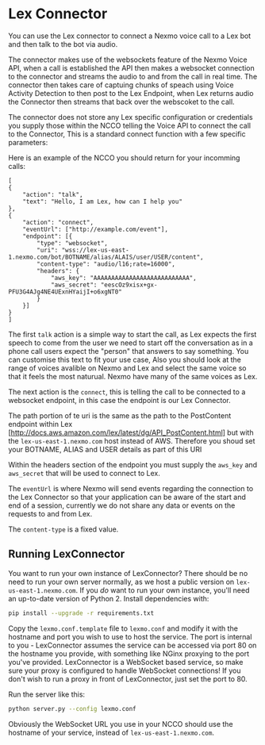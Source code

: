 # Lex Connector

You can use the Lex connector to connect a Nexmo voice call to a Lex bot and then talk to the bot via audio.

The connector makes use of the  websockets feature of the Nexmo Voice API, when a call is established the API then makes a websocket connection to the connector and streams the audio to and from the call in real time. 
The connector then takes care of captuing chunks of speach using Voice Activity Detection to then post to the Lex Endpoint, when Lex returns audio the Connector then streams that back over the webscoket to the call.

The connector does not store any Lex specific configuration or credentials you supply those within the NCCO telling the Voice API to connect the call to the Connector, This is a standard connect function with a few specific parameters:

Here is an example of the NCCO you should return for your incomming calls:
```
[
{
	"action": "talk",
	"text": "Hello, I am Lex, how can I help you"
}, 
{
	"action": "connect",
	"eventUrl": ["http://example.com/event"],
	"endpoint": [{
		"type": "websocket",
		"uri": "wss://lex-us-east-1.nexmo.com/bot/BOTNAME/alias/ALAIS/user/USER/content",
		"content-type": "audio/l16;rate=16000",
		"headers": {
			"aws_key": "AAAAAAAAAAAAAAAAAAAAAAAAAAA",
			"aws_secret": "eescOz9xisx+gx-PFU3G4AJg4NE4UExnHYaijI+o6xgNT0"
		}
	}]
}
]
```
The first `talk` action is a simple way to start the call, as Lex expects the first speech to come from the user we need to start off the conversation as in a phone call users expect the "person" that answers to say something. You can customise this text to fit your use case, Also you should look at the range of voices avalible on Nexmo and Lex and select the same voice so that it feels the most naturual. Nexmo have many of the same voices as Lex.

The next action is the `connect`, this is telling the call to be connected to a websocket endpoint, in this case the endpoint is our Lex Connector.

The path portion of te uri is the same as the path to the PostContent endpoint within Lex [http://docs.aws.amazon.com/lex/latest/dg/API_PostContent.html] but with the `lex-us-east-1.nexmo.com`  host instead of AWS. Therefore you shoud set your BOTNAME, ALIAS and USER details as part of this URI

Within the headers section of the endpoint you must supply the `aws_key` and `aws_secret` that will be used to connect to Lex. 

The `eventUrl` is where Nexmo will send events regarding the connection to the Lex Connector so that your application can be aware of the start and end of a session, currently we do not share any data or events on the requests to and from Lex.

The `content-type` is a fixed value.

## Running LexConnector

You want to run your own instance of LexConnector? There should be no need to run your own server normally, as we host a public version on `lex-us-east-1.nexmo.com`. If you *do* want to run your own instance, you'll need an up-to-date version of Python 2. Install dependencies with:

```bash
pip install --upgrade -r requirements.txt
```

Copy the `lexmo.conf.template` file to `lexmo.conf` and modify it with the hostname and port you wish to use to host the service. The port is internal to you - LexConnector assumes the service can be accessed via port 80 on the hostname you provide, with something like NGinx proxying to the port you've provided. LexConnector is a WebSocket based service, so make sure your proxy is configured to handle WebSocket connections! If you don't wish to run a proxy in front of LexConnector, just set the port to 80.

Run the server like this:

```bash
python server.py --config lexmo.conf
```

Obviously the WebSocket URL you use in your NCCO should use the hostname of your service, instead of `lex-us-east-1.nexmo.com`.